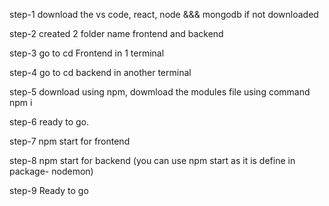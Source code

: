 step-1  download the vs code, react, node &&& mongodb if not downloaded

step-2 created 2 folder name frontend and backend

step-3 go to cd Frontend in 1 terminal 

step-4 go to cd backend in another terminal

step-5 download using npm, dowmload the modules file using command npm i

step-6 ready to go. 

step-7 npm start for frontend 

step-8 npm start for backend (you can use npm start as it is define in package- nodemon) 

step-9 Ready to go






